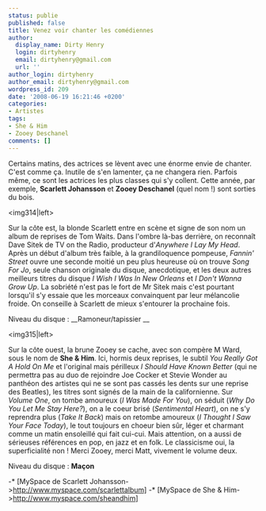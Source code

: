 ```yaml
---
status: publie
published: false
title: Venez voir chanter les comédiennes
author:
  display_name: Dirty Henry
  login: dirtyhenry
  email: dirtyhenry@gmail.com
  url: ''
author_login: dirtyhenry
author_email: dirtyhenry@gmail.com
wordpress_id: 209
date: '2008-06-19 16:21:46 +0200'
categories:
- Artistes
tags:
- She & Him
- Zooey Deschanel
comments: []
---
```

Certains matins, des actrices se lèvent avec une énorme envie de chanter. C'est comme ça. Inutile de s'en lamenter, ça ne changera rien. Parfois même, ce sont les actrices les plus classes qui s'y collent. Cette année, par exemple, __Scarlett Johansson__ et __Zooey Deschanel__ (quel nom !) sont sorties du bois.

<img314|left>

Sur la côte est, la blonde Scarlett entre en scène et signe de son nom un album de reprises de Tom Waits. Dans l'ombre là-bas derrière, on reconnaît Dave Sitek de TV on the Radio, producteur d'*Anywhere I Lay My Head*. Après un début d'album très faible, à la grandiloquence pompeuse, *Fannin' Street* ouvre une seconde moitié un peu plus heureuse où on trouve *Song For Jo*, seule chanson originale du disque, anecdotique, et les deux autres meilleurs titres du disque *I Wish I Was In New Orleans* et *I Don't Wanna Grow Up*. La sobriété n'est pas le fort de Mr Sitek mais c'est pourtant lorsqu'il s'y essaie que les morceaux convainquent par leur mélancolie froide. On conseille à Scarlett de mieux s'entourer la prochaine fois.

Niveau du disque : __Ramoneur/tapissier __

<img315|left>

Sur la côte ouest, la brune Zooey se cache, avec son compère M Ward, sous le nom de __She & Him__. Ici, hormis deux reprises, le subtil *You Really Got A Hold On Me* et l'original mais périlleux *I Should Have Known Better* (qui ne permettra pas au duo de rejoindre Joe Cocker et Stevie Wonder au panthéon des artistes qui ne se sont pas cassés les dents sur une reprise des Beatles), les titres sont signés de la main de la californienne. Sur *Volume One*, on tombe amoureux (*I Was Made For You*), on séduit (*Why Do You Let Me Stay Here?*), on a le coeur brisé (*Sentimental Heart*), on ne s'y reprendra plus (*Take It Back*) mais on retombe amoureux (*I Thought I Saw Your Face Today*), le tout toujours en choeur bien sûr, léger et charmant comme un matin ensoleillé qui fait cui-cui. Mais attention, on a aussi de sérieuses références en pop, en jazz et en folk. Le classicisme oui, la  superficialité non ! Merci Zooey, merci Matt, vivement le volume deux.

Niveau du disque : __Maçon__

-* [MySpace de Scarlett Johansson->http://www.myspace.com/scarlettalbum]
-* [MySpace de She & Him->http://www.myspace.com/sheandhim]
